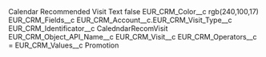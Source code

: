 <?xml version="1.0" encoding="UTF-8"?>
<CustomMetadata xmlns="http://soap.sforce.com/2006/04/metadata" xmlns:xsi="http://www.w3.org/2001/XMLSchema-instance" xmlns:xsd="http://www.w3.org/2001/XMLSchema">
    <label>Calendar Recommended Visit Text</label>
    <protected>false</protected>
    <values>
        <field>EUR_CRM_Color__c</field>
        <value xsi:type="xsd:string">rgb(240,100,17)</value>
    </values>
    <values>
        <field>EUR_CRM_Fields__c</field>
        <value xsi:type="xsd:string">EUR_CRM_Account__c.EUR_CRM_Visit_Type__c</value>
    </values>
    <values>
        <field>EUR_CRM_Identificator__c</field>
        <value xsi:type="xsd:string">CaledndarRecomVisit</value>
    </values>
    <values>
        <field>EUR_CRM_Object_API_Name__c</field>
        <value xsi:type="xsd:string">EUR_CRM_Visit__c</value>
    </values>
    <values>
        <field>EUR_CRM_Operators__c</field>
        <value xsi:type="xsd:string">=</value>
    </values>
    <values>
        <field>EUR_CRM_Values__c</field>
        <value xsi:type="xsd:string">Promotion</value>
    </values>
</CustomMetadata>

